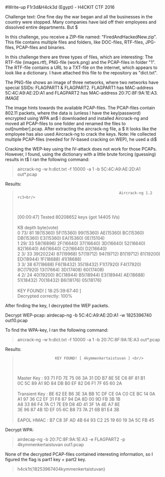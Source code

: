 #Write-up F1r3d&H4ck3d (Egypt) - H4CKIT CTF 2016

Challenge text:
One fine day the war began and all the businesses in the country were stopped. Many companies have laid off their employees and dissolved entire departments. But $

In this challenge, you receive a ZIP-file named: "FiredAndHackedNew.zip".
This file contains multiple files and folders, like DOC-files, RTF-files, JPG-files, PCAP-files and binaries.

In this challenge there are three types of files, which are interesting: The RTF-file (images.rtf), PNG-file (work.png) and the PCAP-files in folder "1".
The RTF-file contains a URL to a TXT-file on the internet, which appears to look like a dictionary. I have attached this file to the repository as "dict.txt".

The PNG-file shows an image of three networks, where two networks have special SSIDs: FLAGPART1 & FLAGPART2.
FLAGPART1 has MAC-address 5C:4C:A9:AE:2D:A1 and FLAGPART2 has MAC-address 20:7C:8F:9A:1E:A3.
*IMAGE*

The image hints towards the available PCAP-files. The PCAP-files contain 802.11 packets, where the data is (unless I have the key/password) encrypted using WPA an$
I downloaded and installed Aircrack-ng and moved all PCAP-files to one folder and renamed the files to out[number].pcap. After extracting the aircrack-ng file, a $
It looks like the employee has also used Aircrack-ng to crack the keys. Note: He collected multiple PCAP-files (needed for IV-based cracking on WEP), he used a di$

Cracking the WEP-key using the IV-attack does not work for those PCAPs. However, I found, using the dictionary with a little brute forcing (guessing) results in t$
I ran the following command:

>aircrack-ng -w h:dict.txt -f 10000 -a 1 -b 5C:4C:A9:AE:2D:A1 out*.pcap

Results:

>                                                   Aircrack-ng 1.2 rc3<br/>
><br/>
><br/>
>                                      [00:00:47] Tested 80208652 keys (got 14405 IVs)<br/>
><br/>
>   KB    depth   byte(vote)<br/>
>    0   73/ 81   18(15360) 5F(15360) 99(15360) AE(15360) BC(15360) DB(15360) E3(15360) EA(15360) 0E(15104) <br/>
>    1   29/ 33   58(16896) 2F(16640) 37(16640) 3D(16640) 52(16640) 82(16640) A6(16640) C2(16640) D2(16640) <br/>
>    2    3/ 33   39(20224) 87(19968) 57(19712) 94(19712) B1(19712) 81(19200) ED(18944) 1F(18688) 41(18688) <br/>
>    3    3/ 38   67(18688) F6(18432) 35(18432) F1(17920) F4(17920) 8C(17920) 13(17664) 3D(17408) 60(17408) <br/>
>    4    2/ 24   40(19200) 8C(18944) B5(18944) E3(18944) AE(18688) 51(18432) 70(18432) B6(18176) 05(18176) <br/>
><br/>
>                     KEY FOUND! [ 18:25:39:67:40 ]<br/>
>       Decrypted correctly: 100%<br/>

After finding the key, I decrypted the WEP packets.

Decrypt WEP-pcap:
airdecap-ng -b 5C:4C:A9:AE:2D:A1 -w 1825396740 out10.pcap

To find the WPA-key, I ran the following command:

>aircrack-ng -w h:dict.txt -f 10000 -a 1 -b 20:7C:8F:9A:1E:A3 out*.pcap

Results:
>                      KEY FOUND! [ 4kymmenkertaistuvan ] <br/>
><br/>
><br/>
>      Master Key     : 93 71 FD 7E 75 06 3A 31 DD B7 8E 5E C6 8F 81 B1 <br/>
>                       0C 5C 89 A1 9D 84 DB B0 EF 82 D6 F1 7F 65 60 2A <br/>
><br/>
>      Transient Key  : BE 62 EE B6 3E 3A BB 1C DF CE 0A C0 CE BC 14 0A <br/>
>                       A1 97 36 C2 EF 31 F8 87 94 DA 8D 00 9D FB 3B 1B <br/>
>                       A8 33 86 F4 7A C1 7E E9 D8 4D 41 3F 1A 4E A7 8E <br/>
>                       3E 96 87 4B 1D EF 05 6C B8 73 7A 21 6B B1 E4 3B <br/>
><br/>
>      EAPOL HMAC     : B7 C8 3F AD 4B 64 93 C2 25 19 60 19 3A 5C FB 45 <br/>


Decrypt WPA:
>airdecap-ng -b 20:7C:8F:9A:1E:A3 -e FLAGPART2 -p 4kymmenkertaistuvan out1.pcap

None of the decrypted PCAP-files contained interesting information, so I figured the flag is part1 key + part2 key.
> h4ck1t{18253967404kymmenkertaistuvan}
